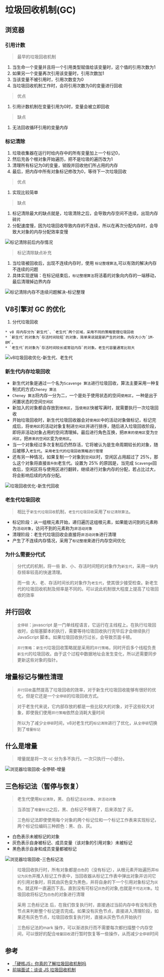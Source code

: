 # 垃圾回收机制(GC)

## 浏览器

### 引用计数

> 最早的垃圾回收机制

  1. 当生命一个变量并且将一个引用类型赋值给该变量时，这个值的引用次数为1
  2. 如果另一个变量再次引用该变量时，引用次数加1
  3. 当该变量不被引用时，引用次数变为0
  4. 当垃圾回收机制工作时，会将引用次数为0的变量进行回收

> 优点

  1. 引用计数机制在变量引用为0时，变量会被立即回收

> 缺点

  1. 无法回收循环引用的变量内存

### 标记清除

  1. 垃圾收集器在运行时给内存中的所有变量加上一个标记0，
  2. 然后充各个根对象开始遍历，把不是垃圾的遍历改为1
  3. 清理所有标记为0的变量，销毁并回收他们所占用的内存
  4. 最后，把内存中所有对象标记修改为0，等待下一次垃圾回收

> 优点

  1. 实现比较简单

> 缺点

  1. 标记清除最大的缺点就是，垃圾清除之后，会导致内存空间不连续，出现内存碎片
  2. 分配速度慢，因为垃圾回收导致内存的不连续，所以在再次分配内存时，会导致大对象的内存分配效率变慢

![标记清除前后内存情况](/images/JavaScript/标记清除前后内存情况.png)

> 标记清除缺点补充

  1. 当垃圾被回收后，出现不连续内存时，使用 `标记整理算法`,可以有效的解决内存不连续的问题
  2. 具体实现逻辑：在标记结束后，`标记整理算法`将活着的对象向内存的一端移动，最后清理掉边界内存

![标记清除内存不连续问题解决-标记整理](/images/JavaScript/标记清除内存不连续问题解决-标记整理.png)

## V8引擎对 GC 的优化

  1. 分代垃圾回收

    * v8 将内存分为`新生代`、`老生代`两个区域，采用不同的策略管理垃圾回收
    * `新生代`的对象为`存活时间较短`的对象，简单来说就是新产生的对象。内存大小为`1M-8M`。
    * `老生代`的对象为`存活时间较长或常驻内存`的对象。老生代容量通常比较大

![v8垃圾回收优化-新生代、老生代](/images/JavaScript/v8垃圾回收优化-新生代、老生代.png)

### 新生代内存垃圾回收

* 新生代对象是通过一个名为`Scavenge 算法`进行垃圾回收，算法主要采用一种复制式的方式`Cheney 算法`
* `Cheney 算法`将内存一分为二，一个是处于使用状态的空间`使用区`，一种是出于闲置状态的空间`空闲区`
* 新加入的对象都会存放到`使用区`，当`使用区`快被写满时，就需要执行一次垃圾回收
* 开始垃圾回收时，新生代垃圾回收器会对`使用区`中的活动对象做标记，标记完成后，将`使用区`的活动对象复制进`空闲区`并进行排序，随后进入垃圾回收阶段，即将非活动对象占用的空间清理掉。最后进行角色互换，把`原来的使用区`变为`空闲区`，把`原来的空闲区`变为`使用区`。
* 当一个对象经过多次复制后仍然存活，它将被认为是生命周期较长的对象，随后被移入`老生代`。`采用老生代的垃圾回收策略进行管理`
* 还有另一种情况，如果复制一个对象到`空闲区`时，空闲区占用超过了 25%，那么这个对象将直接`晋升到`老生代。设置为 25% 的原因是，当完成 `Scavenge`回收后，空闲区将与使用区进行翻转，继续进行对象内存的分配，若占比过大，将会影响后续的内存分配。

![垃圾回收优化-新生代回收](/images/JavaScript/垃圾回收优化-新生代回收.png)

### 老生代垃圾回收

> 相比于`新生代垃圾回收`机制，`老生代垃圾回收`采用了`标记清除算法`。

* 标记阶段：从一组根元素开始，递归遍历这组根元素，如果能访问到的元素称为`活动对象`，访问不到的元素称为`非活动对象`
* 清理阶段：老生代垃圾回收会直接将`非活动对象`进行清理
* 产生了不连续内存情况，采用了`标记整理`来进行内存空间优化

### 为什么需要分代式

> 分代式的机制，将一些 新、小、存活时间短的对象作为`新生代`，采用一块内存频率较高的快速清理。

> 而一些 大、老、存活时间长的对象作为`老生代`，使其很少接受检查。新老生代的垃圾回收机制及频率是不同的。可以说此机制很大程度上提高了垃圾回收的效率

## 并行回收

> `全停顿`：javascript 是一门单线程语言，它运行在主线程上。在执行垃圾回收时，会阻塞脚本的执行，需要等待垃圾回收执行完毕后才会继续执行 JavaScript 脚本。如果垃圾回收执行过长，会导致页面卡顿。

> `并行策略`：`新生代`垃圾回收策略就是采用的`并行策略`，同时开启多个线程负责`新生代`的垃圾回收。由于这个过程中数据地址会发生变化，所以还需要同步更新这些对象的指针。

## 增量标记与懒性清理

> `并行回收`虽然提高了垃圾回收的效率，对于新生代垃圾回收能够有很好的优化，但是它还是一个`全停顿`的垃圾回收方式。

> 对于老生代来说，它内部存放的都是一些比较大的对象，对于这些较大对象，即使我们使用`并行策略`依然会消耗大量时间

> 所以为了减少`全停顿`时间，v8对老生代的`标记清除`进行了优化，从`全停顿`切换到了`增量标记`

## 什么是增量

> 增量就是将一次 `GC` 分为多不执行。一次只执行一小部分。

![浏览器垃圾回收-全停顿-增量](/images/JavaScript/浏览器垃圾回收-全停顿-增量.png)

## 三色标记法（暂停与恢复）

> 老生代使用`标记清除`，黑、白标记`活动对象`、`非活动对象`

> 当添加了`增量标记`之后，黑、白标记不够用了，后来添加了 灰。

> 三色标记法即使使用每个对象的两个标记位和一个标记工作表来实现标记，两个标记位编码三种颜色：黑、白、灰。

  * 白色表示未被标记的对象
  * 灰色表示自身被标记、成员变量（该对象的引用对象）未被标记
  * 黑色表示自身和成员变量都被标记

![浏览器垃圾回收-三色标记法](/images/JavaScript/浏览器垃圾回收-三色标记法.png)

> 垃圾回收执行时，所有对象都是`白色`的（没有标记），从根元素开始遍历并`标记为灰色`并推入标记工作表中，当回收器从标记工作表中弹出对象并访问它的引用对象时，将其由灰色变为黑色，并将自身的下一个引用对象标记为`灰色`。就这样一直遍历下去。直到没有可标记`灰色`的对象,也就是`不可达对象`。垃圾回收将标记为`白色`的对象进行清理

> 采用 三色标记法 后，在我们恢复执行时，直接通过当前内存中有没有灰色节点来判断整个标记是否完成。如果没有灰色节点，直接进入清理阶段，如果还有灰色节点，垃圾回收恢复执行时，直接从灰色节点开始执行

> 三色标记法的mark 操作，可以渐进执行而不需要每次都扫描整个内存空间，可以很好的配合`增量回收`进行暂时恢复等一些操作，从而减少`全停顿`时间

## 参考

* [「硬核JS」你真的了解垃圾回收机制吗](https://juejin.cn/post/6981588276356317214)
* [前端面试：谈谈 JS 垃圾回收机制](https://segmentfault.com/a/1190000018605776)
